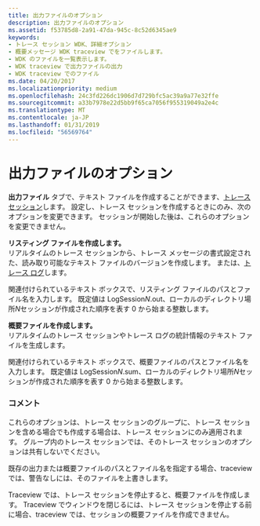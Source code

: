 ```yaml
---
title: 出力ファイルのオプション
description: 出力ファイルのオプション
ms.assetid: f53785d8-2a91-47da-945c-8c52d6345ae9
keywords:
- トレース セッション WDK、詳細オプション
- 概要メッセージ WDK traceview でをファイルします。
- WDK のファイルを一覧表示します。
- WDK traceview で出力ファイルの出力
- WDK traceview でのファイル
ms.date: 04/20/2017
ms.localizationpriority: medium
ms.openlocfilehash: 24c3fd226dc1906d7d729bfc5ac39a9a77e32ffe
ms.sourcegitcommit: a33b7978e22d5bb9f65ca7056f955319049a2e4c
ms.translationtype: MT
ms.contentlocale: ja-JP
ms.lasthandoff: 01/31/2019
ms.locfileid: "56569764"
---
```

# <a name="output-file-options"></a>出力ファイルのオプション


**出力ファイル** タブで、テキスト ファイルを作成することができます、[トレース セッション](trace-session.md)します。 設定し、トレース セッションを作成するときにのみ、次のオプションを変更できます。 セッションが開始した後は、これらのオプションを変更できません。

<span id="Create_Listing_File"></span><span id="create_listing_file"></span><span id="CREATE_LISTING_FILE"></span>**リスティング ファイルを作成します。**  
リアルタイムのトレース セッションから、トレース メッセージの書式設定された、読み取り可能なテキスト ファイルのバージョンを作成します。 または、[トレース ログ](trace-log.md)します。

関連付けられているテキスト ボックスで、リスティング ファイルのパスとファイル名を入力します。 既定値は LogSession*N*.out、ローカルのディレクトリ場所*N*セッションが作成された順序を表す 0 から始まる整数します。

<span id="Create_Summary_File"></span><span id="create_summary_file"></span><span id="CREATE_SUMMARY_FILE"></span>**概要ファイルを作成します。**  
リアルタイムのトレース セッションやトレース ログの統計情報のテキスト ファイルを生成します。

関連付けられているテキスト ボックスで、概要ファイルのパスとファイル名を入力します。 既定値は LogSession*N*.sum、ローカルのディレクトリ場所*N*セッションが作成された順序を表す 0 から始まる整数します。

### <a name="span-idcommentsspanspan-idcommentsspancomments"></a><span id="comments"></span><span id="COMMENTS"></span>コメント

これらのオプションは、トレース セッションのグループに、トレース セッションを含める場合でも作成する場合は、トレース セッションにのみ適用されます。 グループ内のトレース セッションでは、そのトレース セッションのオプションは共有しないでください。

既存の出力または概要ファイルのパスとファイル名を指定する場合、traceview では、警告なしには、そのファイルを上書きします。

Traceview では、トレース セッションを停止すると、概要ファイルを作成します。 Traceview でウィンドウを閉じるには、トレース セッションを停止する前に場合、traceview では、セッションの概要ファイルを作成できません。

 

 





